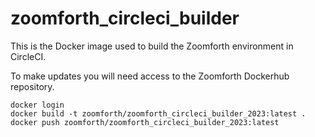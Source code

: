 # zoomforth_circleci_builder

This is the Docker image used to build the Zoomforth environment in CircleCI.

To make updates you will need access to the Zoomforth Dockerhub repository.

```
docker login
docker build -t zoomforth/zoomforth_circleci_builder_2023:latest .
docker push zoomforth/zoomforth_circleci_builder_2023:latest
```
